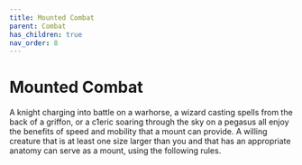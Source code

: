 ```yaml
---
title: Mounted Combat
parent: Combat
has_children: true
nav_order: 8
---
```


# Mounted Combat
A knight charging into battle on a warhorse, a wizard casting spells from the back of a griffon, or a c1eric soaring through the sky on a pegasus all enjoy the benefits of speed and mobility that a mount can provide. A willing creature that is at least one size larger than you and that has an appropriate anatomy can serve as a mount, using the following rules.

